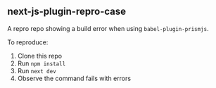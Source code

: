 ## next-js-plugin-repro-case

A repro repo showing a build error when using `babel-plugin-prismjs`.

To reproduce:
1. Clone this repo
1. Run `npm install`
1. Run `next dev`
1. Observe the command fails with errors
